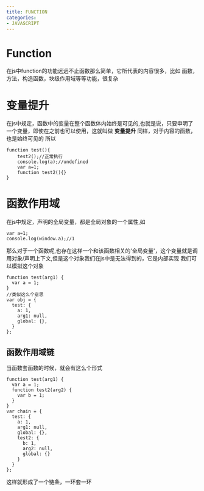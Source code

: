 ```yaml
---
title: FUNCTION
categories: 
- JAVASCRIPT
---
```


# Function
在js中function的功能远远不止函数那么简单，它所代表的内容很多，比如
函数，方法，构造函数，块级作用域等等功能，很复杂

# 变量提升
在js中规定，函数中的变量在整个函数体内始终是可见的,也就是说，只要申明了一个变量，即使在之前也可以使用，这就叫做 **变量提升**
同样，对于内容的函数，也是始终可见的
所以
```
function test(){
    test2();//正常执行
    console.log(a);//undefined
    var a=1;
    function test2(){}
}
```

# 函数作用域
在js中规定，声明的全局变量，都是全局对象的一个属性,如
```
var a=1;
console.log(window.a);//1
```
那么对于一个函数呢,也存在这样一个和该函数相关的'全局变量'，这个变量就是调用对象/声明上下文,但是这个对象我们在js中是无法得到的，它是内部实现
我们可以模拟这个对象
```
function test(arg1) {
  var a = 1;
}
//类似这么个意思
var obj = {
  test: {
    a: 1,
    arg1: null,
    global: {},
  }
};
```

## 函数作用域链
当函数套函数的时候，就会有这么个形式
```
function test(arg1) {
  var a = 1;
  function test2(arg2) {
    var b = 1;
  }
}
var chain = {
  test: {
    a: 1,
    arg1: null,
    global: {},
    test2: {
      b: 1,
      arg2: null,
      global: {}
    }
  }
};

```
这样就形成了一个链条，一环套一环





